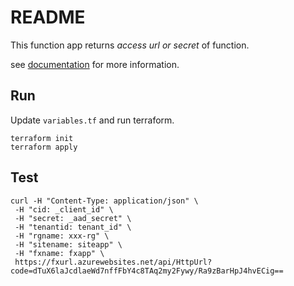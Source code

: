 # README

This function app returns _access url or secret_ of function.

see [documentation](https://github.com/projectkudu/kudu/wiki/Functions-API#getting-a-functions-secrets) for more information.

## Run

Update `variables.tf` and run terraform.

```
terraform init
terraform apply
```

## Test

```
curl -H "Content-Type: application/json" \
 -H "cid: _client_id" \
 -H "secret: _aad_secret" \
 -H "tenantid: tenant_id" \
 -H "rgname: xxx-rg" \
 -H "sitename: siteapp" \
 -H "fxname: fxapp" \
 https://fxurl.azurewebsites.net/api/HttpUrl?code=dTuX6laJcdlaeWd7nffFbY4c8TAq2my2Fywy/Ra9zBarHpJ4hvECig==
 ```